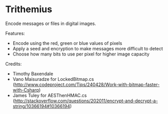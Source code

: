 # Trithemius
Encode messages or files in digital images.

Features:
- Encode using the red, green or blue values of pixels
- Apply a seed and encryption to make messages more difficult to detect
- Choose how many bits to use per pixel for higher image capacity

Credits:
- Timothy Baxendale
- Vano Maisuradze for LockedBitmap.cs (http://www.codeproject.com/Tips/240428/Work-with-bitmap-faster-with-Csharp)
- James Tuley for AESThenHMAC.cs (http://stackoverflow.com/questions/202011/encrypt-and-decrypt-a-string/10366194#10366194)
